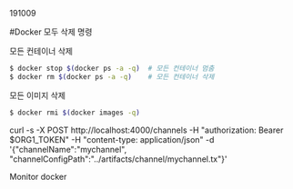 191009

#Docker 모두 삭제 명령

 모든 컨테이너 삭제

```bash
$ docker stop $(docker ps -a -q)  # 모든 컨테이너 멈춤
$ docker rm $(docker ps -a -q)    # 모든 컨테이너 삭제
```



모든 이미지 삭제

```bash
$ docker rmi $(docker images -q)
```



curl -s -X POST http://localhost:4000/channels -H "authorization: Bearer $ORG1_TOKEN" -H "content-type: application/json" -d '{"channelName":"mychannel", "channelConfigPath":"../artifacts/channel/mychannel.tx"}'



Monitor docker

